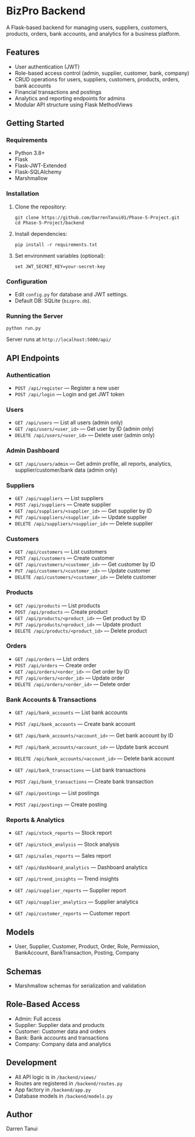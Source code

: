 # BizPro Backend

A Flask-based backend for managing users, suppliers, customers, products, orders, bank accounts, and analytics for a business platform.

## Features

- User authentication (JWT)
- Role-based access control (admin, supplier, customer, bank, company)
- CRUD operations for users, suppliers, customers, products, orders, bank accounts
- Financial transactions and postings
- Analytics and reporting endpoints for admins
- Modular API structure using Flask MethodViews

## Getting Started

### Requirements

- Python 3.8+
- Flask
- Flask-JWT-Extended
- Flask-SQLAlchemy
- Marshmallow

### Installation

1. Clone the repository:
   ```
   git clone https://github.com/DarrenTanui01/Phase-5-Project.git
   cd Phase-5-Project/backend
   ```

2. Install dependencies:
   ```
   pip install -r requirements.txt
   ```

3. Set environment variables (optional):
   ```
   set JWT_SECRET_KEY=your-secret-key
   ```

### Configuration

- Edit `config.py` for database and JWT settings.
- Default DB: SQLite (`bizpro.db`).

### Running the Server

```
python run.py
```

Server runs at `http://localhost:5000/api/`

## API Endpoints

### Authentication

- `POST /api/register` — Register a new user
- `POST /api/login` — Login and get JWT token

### Users

- `GET /api/users` — List all users (admin only)
- `GET /api/users/<user_id>` — Get user by ID (admin only)
- `DELETE /api/users/<user_id>` — Delete user (admin only)

### Admin Dashboard

- `GET /api/users/admin` — Get admin profile, all reports, analytics, supplier/customer/bank data (admin only)

### Suppliers

- `GET /api/suppliers` — List suppliers
- `POST /api/suppliers` — Create supplier
- `GET /api/suppliers/<supplier_id>` — Get supplier by ID
- `PUT /api/suppliers/<supplier_id>` — Update supplier
- `DELETE /api/suppliers/<supplier_id>` — Delete supplier

### Customers

- `GET /api/customers` — List customers
- `POST /api/customers` — Create customer
- `GET /api/customers/<customer_id>` — Get customer by ID
- `PUT /api/customers/<customer_id>` — Update customer
- `DELETE /api/customers/<customer_id>` — Delete customer

### Products

- `GET /api/products` — List products
- `POST /api/products` — Create product
- `GET /api/products/<product_id>` — Get product by ID
- `PUT /api/products/<product_id>` — Update product
- `DELETE /api/products/<product_id>` — Delete product

### Orders

- `GET /api/orders` — List orders
- `POST /api/orders` — Create order
- `GET /api/orders/<order_id>` — Get order by ID
- `PUT /api/orders/<order_id>` — Update order
- `DELETE /api/orders/<order_id>` — Delete order

### Bank Accounts & Transactions

- `GET /api/bank_accounts` — List bank accounts
- `POST /api/bank_accounts` — Create bank account
- `GET /api/bank_accounts/<account_id>` — Get bank account by ID
- `PUT /api/bank_accounts/<account_id>` — Update bank account
- `DELETE /api/bank_accounts/<account_id>` — Delete bank account

- `GET /api/bank_transactions` — List bank transactions
- `POST /api/bank_transactions` — Create bank transaction

- `GET /api/postings` — List postings
- `POST /api/postings` — Create posting

### Reports & Analytics

- `GET /api/stock_reports` — Stock report
- `GET /api/stock_analysis` — Stock analysis
- `GET /api/sales_reports` — Sales report
- `GET /api/dashboard_analytics` — Dashboard analytics
- `GET /api/trend_insights` — Trend insights

- `GET /api/supplier_reports` — Supplier report
- `GET /api/supplier_analytics` — Supplier analytics

- `GET /api/customer_reports` — Customer report

## Models

- User, Supplier, Customer, Product, Order, Role, Permission, BankAccount, BankTransaction, Posting, Company

## Schemas

- Marshmallow schemas for serialization and validation

## Role-Based Access

- Admin: Full access
- Supplier: Supplier data and products
- Customer: Customer data and orders
- Bank: Bank accounts and transactions
- Company: Company data and analytics

## Development

- All API logic is in `/backend/views/`
- Routes are registered in `/backend/routes.py`
- App factory in `/backend/app.py`
- Database models in `/backend/models.py`

## Author

Darren Tanui